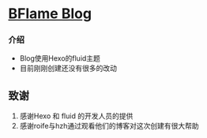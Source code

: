 # [BFlame Blog](https://bflameswift.github.io/)

### 介绍

* Blog使用Hexo的fluid主题
* 目前刚刚创建还没有很多的改动











## 致谢

1. 感谢Hexo 和 fluid 的开发人员的提供
2. 感谢roife与hzh通过观看他们的博客对这次创建有很大帮助
